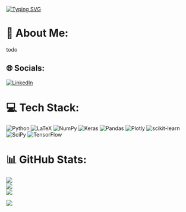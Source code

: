 [![Typing SVG](https://readme-typing-svg.demolab.com?font=Fira+Code&weight=600&pause=1000&color=F70404&background=C26AFF00&vCenter=true&width=435&lines=I%C3%B1aki+Mart%C3%ADnez+G%C3%A1rriz;AI+researcher)](https://git.io/typing-svg)


# 💫 About Me:
todo


## 🌐 Socials:
[![LinkedIn](https://img.shields.io/badge/LinkedIn-%230077B5.svg?logo=linkedin&logoColor=white)](https://linkedin.com/in/imgarriz) 

# 💻 Tech Stack:
![Python](https://img.shields.io/badge/python-3670A0?style=for-the-badge&logo=python&logoColor=ffdd54) ![LaTeX](https://img.shields.io/badge/latex-%23008080.svg?style=for-the-badge&logo=latex&logoColor=white) ![NumPy](https://img.shields.io/badge/numpy-%23013243.svg?style=for-the-badge&logo=numpy&logoColor=white) ![Keras](https://img.shields.io/badge/Keras-%23D00000.svg?style=for-the-badge&logo=Keras&logoColor=white) ![Pandas](https://img.shields.io/badge/pandas-%23150458.svg?style=for-the-badge&logo=pandas&logoColor=white) ![Plotly](https://img.shields.io/badge/Plotly-%233F4F75.svg?style=for-the-badge&logo=plotly&logoColor=white) ![scikit-learn](https://img.shields.io/badge/scikit--learn-%23F7931E.svg?style=for-the-badge&logo=scikit-learn&logoColor=white) ![SciPy](https://img.shields.io/badge/SciPy-%230C55A5.svg?style=for-the-badge&logo=scipy&logoColor=%white) ![TensorFlow](https://img.shields.io/badge/TensorFlow-%23FF6F00.svg?style=for-the-badge&logo=TensorFlow&logoColor=white)
# 📊 GitHub Stats:
![](https://github-readme-stats.vercel.app/api?username=nsharifi650&theme=dark&hide_border=false&include_all_commits=true&count_private=true)<br/>
![](https://github-readme-streak-stats.herokuapp.com/?user=nsharifi650&theme=dark&hide_border=false)<br/>
![](https://github-readme-stats.vercel.app/api/top-langs/?username=nsharifi650&theme=dark&hide_border=false&include_all_commits=true&count_private=true&layout=compact)


[![](https://visitcount.itsvg.in/api?id=nsharifi650&icon=0&color=0)](https://visitcount.itsvg.in)

<!-- Proudly created with GPRM ( https://gprm.itsvg.in ) -->

